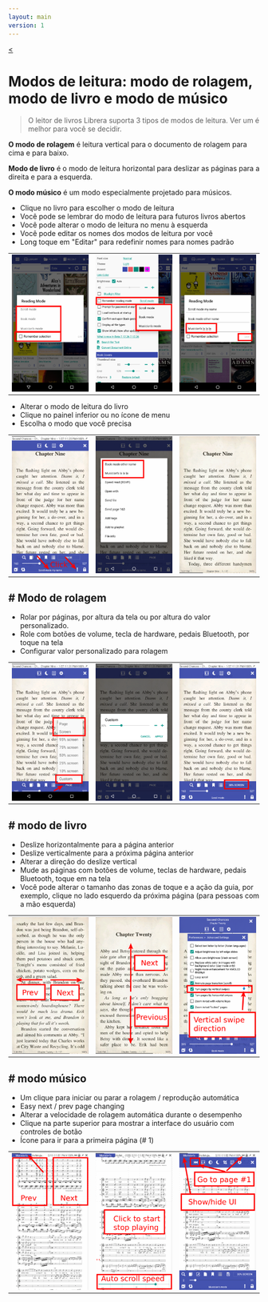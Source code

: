 ```yaml
---
layout: main
version: 1
---
```

[<](/wiki/faq)

# Modos de leitura: modo de rolagem, modo de livro e modo de músico

> O leitor de livros Librera suporta 3 tipos de modos de leitura. Ver um é melhor para você se decidir.

**O modo de rolagem** é leitura vertical para o documento de rolagem para cima e para baixo.

**Modo de livro** é o modo de leitura horizontal para deslizar as páginas para a direita e para a esquerda.

**O modo músico** é um modo especialmente projetado para músicos.

* Clique no livro para escolher o modo de leitura
* Você pode se lembrar do modo de leitura para futuros livros abertos
* Você pode alterar o modo de leitura no menu à esquerda
* Você pode editar os nomes dos modos de leitura por você
* Long toque em &quot;Editar&quot; para redefinir nomes para nomes padrão

||||
|-|-|-|
|![](1.png)|![](2.png)|![](3.png)|

* Alterar o modo de leitura do livro
* Clique no painel inferior ou no ícone de menu
* Escolha o modo que você precisa

||||
|-|-|-|
|![](4.png)|![](5.png)|![](6.png)|

## # Modo de rolagem

* Rolar por páginas, por altura da tela ou por altura do valor personalizado.
* Role com botões de volume, tecla de hardware, pedais Bluetooth, por toque na tela
* Configurar valor personalizado para rolagem

||||
|-|-|-|
|![](7.png)|![](8.png)|![](9.png)|


## # modo de livro
* Deslize horizontalmente para a página anterior
* Deslize verticalmente para a próxima página anterior
* Alterar a direção do deslize vertical
* Mude as páginas com botões de volume, teclas de hardware, pedais Bluetooth, toque em na tela
* Você pode alterar o tamanho das zonas de toque e a ação da guia, por exemplo, clique no lado esquerdo da próxima página (para pessoas com a mão esquerda)

||||
|-|-|-|
|![](10.png)|![](11.png)|![](12.png)|

## # modo músico
* Um clique para iniciar ou parar a rolagem / reprodução automática
* Easy next / prev page changing
* Alterar a velocidade de rolagem automática durante o desempenho
* Clique na parte superior para mostrar a interface do usuário com controles de botão
* Ícone para ir para a primeira página (# 1)

||||
|-|-|-|
|![](13.png)|![](14.png)|![](15.png)|

